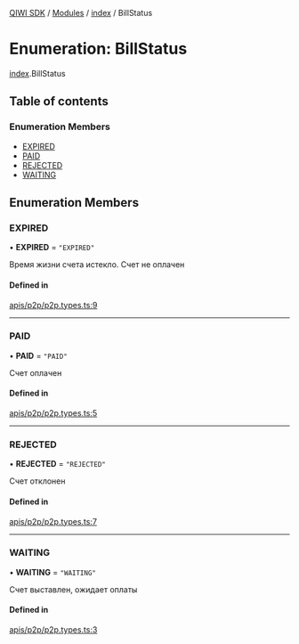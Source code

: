 [QIWI SDK](../README.md) / [Modules](../modules.md) / [index](../modules/index.md) / BillStatus

# Enumeration: BillStatus

[index](../modules/index.md).BillStatus

## Table of contents

### Enumeration Members

- [EXPIRED](index.BillStatus.md#expired)
- [PAID](index.BillStatus.md#paid)
- [REJECTED](index.BillStatus.md#rejected)
- [WAITING](index.BillStatus.md#waiting)

## Enumeration Members

### EXPIRED

• **EXPIRED** = ``"EXPIRED"``

Время жизни счета истекло. Счет не оплачен

#### Defined in

[apis/p2p/p2p.types.ts:9](https://github.com/AlexXanderGrib/node-qiwi-sdk/blob/501d75e/src/apis/p2p/p2p.types.ts#L9)

___

### PAID

• **PAID** = ``"PAID"``

Счет оплачен

#### Defined in

[apis/p2p/p2p.types.ts:5](https://github.com/AlexXanderGrib/node-qiwi-sdk/blob/501d75e/src/apis/p2p/p2p.types.ts#L5)

___

### REJECTED

• **REJECTED** = ``"REJECTED"``

Счет отклонен

#### Defined in

[apis/p2p/p2p.types.ts:7](https://github.com/AlexXanderGrib/node-qiwi-sdk/blob/501d75e/src/apis/p2p/p2p.types.ts#L7)

___

### WAITING

• **WAITING** = ``"WAITING"``

Счет выставлен, ожидает оплаты

#### Defined in

[apis/p2p/p2p.types.ts:3](https://github.com/AlexXanderGrib/node-qiwi-sdk/blob/501d75e/src/apis/p2p/p2p.types.ts#L3)
